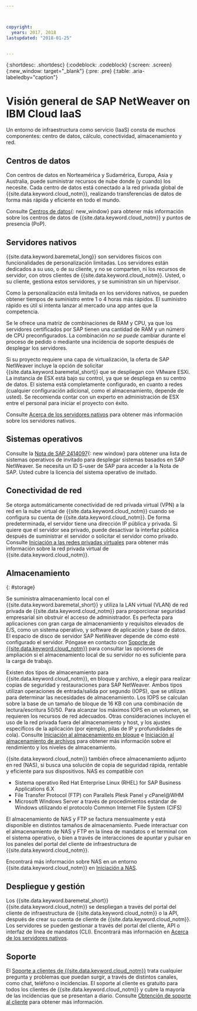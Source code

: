 ```yaml
---



copyright:
  years: 2017, 2018
lastupdated: "2018-01-25"


---
```


{:shortdesc: .shortdesc}
{:codeblock: .codeblock}
{:screen: .screen}
{:new_window: target="_blank"}
{:pre: .pre}
{:table: .aria-labeledby="caption"}

# Visión general de SAP NetWeaver on IBM Cloud IaaS
Un entorno de infraestructura como servicio (IaaS) consta de muchos componentes: centro de datos, cálculo, conectividad, almacenamiento y red. 

## Centros de datos

Con centros de datos en Norteamérica y Sudamérica, Europa, Asia y Australia, puede suministrar recursos de nube donde (y cuando) los necesite. Cada centro de datos está conectado a la red privada global de {{site.data.keyword.cloud_notm}}, realizando transferencias de datos de forma más rápida y eficiente en todo el mundo.

Consulte [Centros de datos](https://www.ibm.com/cloud-computing/bluemix/data-centers){: new_window} para obtener más información sobre los centros de datos de {{site.data.keyword.cloud_notm}} y puntos de presencia (PoP).

## Servidores nativos

{{site.data.keyword.baremetal_long}} son servidores físicos con funcionalidades de personalización limitadas. Los servidores están dedicados a su uso, o de su cliente, y no se comparten, ni los recursos de servidor, con otros clientes de {{site.data.keyword.cloud_notm}}. Usted, o su cliente, gestiona estos servidores, y se suministran sin un hipervisor.

Como la personalización está limitada en los servidores nativos, se pueden obtener tiempos de suministro entre 1 o 4 horas más rápidos. El suministro rápido es útil si intenta lanzar al mercado una app antes que la competencia.

Se le ofrece una matriz de combinaciones de RAM y CPU, ya que los servidores certificados por SAP tienen una cantidad de RAM y un número de CPU preconfigurados. La combinación *no se puede* cambiar durante el proceso de pedido o mediante una incidencia de soporte después de desplegar los servidores.

Si su proyecto requiere una capa de virtualización, la oferta de SAP NetWeaver incluye la opción de solicitar {{site.data.keyword.baremetal_short}} que se despliegan con VMware ESXi. La instancia de ESX está bajo su control, ya que se despliega en su centro de datos. El sistema está completamente configurado, en cuanto a redes (cualquier configuración adicional, como el almacenamiento, depende de usted). Se recomienda contar con un experto en administración de ESX entre el personal para iniciar el proyecto con éxito.

Consulte [Acerca de los servidores nativos](https://console.bluemix.net/docs/bare-metal/index.html#about-bare-metal-servers) para obtener más información sobre los servidores nativos. 

## Sistemas operativos

Consulte la [Nota de SAP 2414097](https://launchpad.support.sap.com/#/notes/2414097){: new window} para obtener una lista de sistemas operativos de invitado para desplegar sistemas basados en SAP NetWeaver. Se necesita un ID S-user de SAP para acceder a la Nota de SAP. Usted cubre la licencia del sistema operativo de invitado.

## Conectividad de red

Se otorga automáticamente conectividad de red privada virtual (VPN) a la red en la nube virtual de {{site.data.keyword.cloud_notm}} cuando se configura su cuenta de {{site.data.keyword.cloud_notm}}. De forma predeterminada, el servidor tiene una dirección IP pública y privada. Si quiere que el servidor sea privado, puede desactivar la interfaz pública después de suministrar el servidor o solicitar el servidor como privado. Consulte [Iniciación a las redes privadas virtuales](https://console.bluemix.net/docs/infrastructure/iaas-vpn/getting-started.html#getting-started-with-virtual-private-networking-vpn-) para obtener más información sobre la red privada virtual de {{site.data.keyword.cloud_notm}}.

## Almacenamiento
{: #storage}

Se suministra almacenamiento local con el {{site.data.keyword.baremetal_short}} y utiliza la LAN virtual (VLAN) de red privada de {{site.data.keyword.cloud_notm}} para proporcionar seguridad empresarial sin obstruir el acceso de administrador. Es perfecta para aplicaciones con gran carga de almacenamiento y requisitos elevados de E/S, como un sistema operativo, y software de aplicación y base de datos. El espacio de disco de servidor SAP NetWeaver depende de cómo esté configurado el servidor. Póngase en contacto con [Soporte de {{site.data.keyword.cloud_notm}}](https://console.bluemix.net/docs/support/index.html#getting-customer-support) para consultar las opciones de ampliación si el almacenamiento local de su servidor no es suficiente para la carga de trabajo.

Existen dos tipos de almacenamiento para {{site.data.keyword.cloud_notm}}, en bloque y archivo, a elegir para realizar copias de seguridad y restauraciones para SAP NetWeaver. Ambos tipos utilizan operaciones de entrada/salida por segundo (IOPS), que se utilizan para determinar las necesidades de almacenamiento. Los IOPS se calculan sobre la base de un tamaño de bloque de 16 KB con una combinación de lectura/escritura 50/50. Para alcanzar los máximos IOPS en un volumen, se requieren los recursos de red adecuados. Otras consideraciones incluyen el uso de la red privada fuera del almacenamiento y host, y los ajustes específicos de la aplicación (por ejemplo, pilas de IP y profundidades de cola). Consulte [Iniciación al almacenamiento en bloque](https://console.bluemix.net/docs/infrastructure/BlockStorage/index.html#getting-started-with-block-storage) e [Iniciación al almacenamiento de archivos](https://console.bluemix.net/docs/infrastructure/FileStorage/index.html#getting-started-with-file-storage) para obtener más información sobre el rendimiento y los niveles de almacenamiento.

{{site.data.keyword.cloud_notm}} también ofrece almacenamiento adjunto en red (NAS), si busca una solución de copia de seguridad rápida, rentable y eficiente para sus dispositivos. NAS es compatible con
  * Sistema operativo Red Hat Enterprise Linux (RHEL) for SAP Business Applications 6.X
  * File Transfer Protocol (FTP) con Parallels Plesk Panel y cPanel@WHM
  * Microsoft Windows Server a través de procedimientos estándar de Windows utilizando el protocolo Common Internet File System (CIFS)
  
El almacenamiento de NAS y FTP se factura mensualmente y está disponible en distintos tamaños de almacenamiento. Puede interactuar con el almacenamiento de NAS y FTP en la línea de mandatos o el terminal con el sistema operativo, o bien a través de interacciones de apuntar y pulsar en los paneles del portal del cliente de infraestructura de {{site.data.keyword.cloud_notm}}.

Encontrará más información sobre NAS en un entorno {{site.data.keyword.cloud_notm}} en [Iniciación a NAS](https://console.bluemix.net/docs/infrastructure/network-attached-storage/index.html#getting-started-with-nas).

## Despliegue y gestión

Los {{site.data.keyword.baremetal_short}} {{site.data.keyword.cloud_notm}} se despliegan a través del portal del cliente de infraestructura de {{site.data.keyword.cloud_notm}} o la API, después de crear su cuenta de cliente de {{site.data.keyword.cloud_notm}}. Los servidores se pueden gestionar a través del portal del cliente, API o interfaz de línea de mandatos (CLI). Encontrará más información en [Acerca de los servidores nativos](https://console.bluemix.net/docs/bare-metal/index.html#about-bare-metal-servers).

## Soporte

El [Soporte a clientes de {{site.data.keyword.cloud_notm}}](https://console.bluemix.net/docs/support/index.html#getting-customer-support) trata cualquier pregunta y problemas que puedan surgir, a través de distintos canales, como chat, teléfono o incidencias. El soporte al cliente es gratuito para todos los clientes de {{site.data.keyword.cloud_notm}} y cubre la mayoría de las incidencias que se presentan a diario. Consulte [Obtención de soporte al cliente](https://console.bluemix.net./docs/support/index.html#getting-customer-support) para obtener más información.
